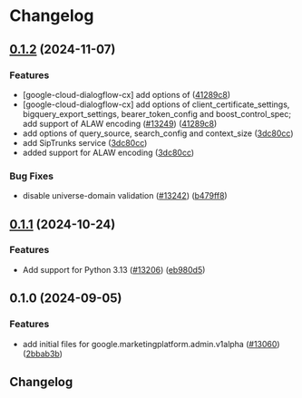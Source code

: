 # Changelog

## [0.1.2](https://github.com/googleapis/google-cloud-python/compare/google-ads-marketingplatform-admin-v0.1.1...google-ads-marketingplatform-admin-v0.1.2) (2024-11-07)


### Features

* [google-cloud-dialogflow-cx] add options of ([41289c8](https://github.com/googleapis/google-cloud-python/commit/41289c8b72acd46066ab50fa638ca345070f42c3))
* [google-cloud-dialogflow-cx] add options of client_certificate_settings, bigquery_export_settings, bearer_token_config and boost_control_spec; add support of ALAW encoding ([#13249](https://github.com/googleapis/google-cloud-python/issues/13249)) ([41289c8](https://github.com/googleapis/google-cloud-python/commit/41289c8b72acd46066ab50fa638ca345070f42c3))
* add options of query_source, search_config and context_size ([3dc80cc](https://github.com/googleapis/google-cloud-python/commit/3dc80ccd2bca36687aa3ea4cfe0855a690c69baa))
* add SipTrunks service ([3dc80cc](https://github.com/googleapis/google-cloud-python/commit/3dc80ccd2bca36687aa3ea4cfe0855a690c69baa))
* added support for ALAW encoding ([3dc80cc](https://github.com/googleapis/google-cloud-python/commit/3dc80ccd2bca36687aa3ea4cfe0855a690c69baa))


### Bug Fixes

* disable universe-domain validation ([#13242](https://github.com/googleapis/google-cloud-python/issues/13242)) ([b479ff8](https://github.com/googleapis/google-cloud-python/commit/b479ff841ed93a18393a188ee1d72edf9fb729ec))

## [0.1.1](https://github.com/googleapis/google-cloud-python/compare/google-ads-marketingplatform-admin-v0.1.0...google-ads-marketingplatform-admin-v0.1.1) (2024-10-24)


### Features

* Add support for Python 3.13 ([#13206](https://github.com/googleapis/google-cloud-python/issues/13206)) ([eb980d5](https://github.com/googleapis/google-cloud-python/commit/eb980d55b2d01d776fa94c3ce408a11f6d366c8a))

## 0.1.0 (2024-09-05)


### Features

* add initial files for google.marketingplatform.admin.v1alpha ([#13060](https://github.com/googleapis/google-cloud-python/issues/13060)) ([2bbab3b](https://github.com/googleapis/google-cloud-python/commit/2bbab3bea1548fdb6200856ffe4a6fe7d6bf8487))

## Changelog
